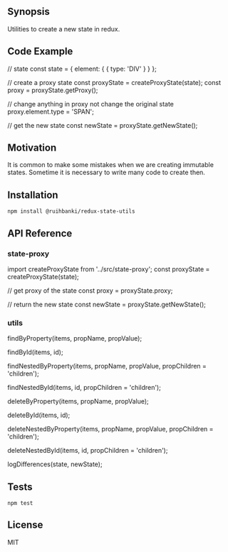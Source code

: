 ## Synopsis

Utilities to create a new state in redux.

## Code Example

// state
const state = {
    element: {
        {
            type: 'DIV'
        }
    }
};

// create a proxy state
const proxyState = createProxyState(state);
const proxy = proxyState.getProxy();

// change anything in proxy not change the original state
proxy.element.type = 'SPAN';

// get the new state
const newState = proxyState.getNewState();

## Motivation

It is common to make some mistakes when we are creating immutable states. 
Sometime it is necessary to write many code to create then.

## Installation

`npm install @ruihbanki/redux-state-utils`

## API Reference

### state-proxy

import createProxyState from '../src/state-proxy';
const proxyState = createProxyState(state);

// get proxy of the state
const proxy = proxyState.proxy;                 

// return the new state 
const newState = proxyState.getNewState();      

### utils

findByProperty(items, propName, propValue);

findById(items, id);

findNestedByProperty(items, propName, propValue, propChildren = 'children');

findNestedById(items, id, propChildren = 'children');

deleteByProperty(items, propName, propValue);

deleteById(items, id);

deleteNestedByProperty(items, propName, propValue, propChildren = 'children');

deleteNestedById(items, id, propChildren = 'children');

logDifferences(state, newState);

## Tests

`npm test`

## License

MIT
